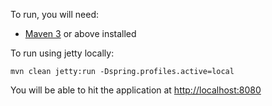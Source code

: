 To run, you will need:

* [Maven 3](http://maven.apache.org) or above installed

To run using jetty locally:

    mvn clean jetty:run -Dspring.profiles.active=local
    
You will be able to hit the application at <http://localhost:8080>